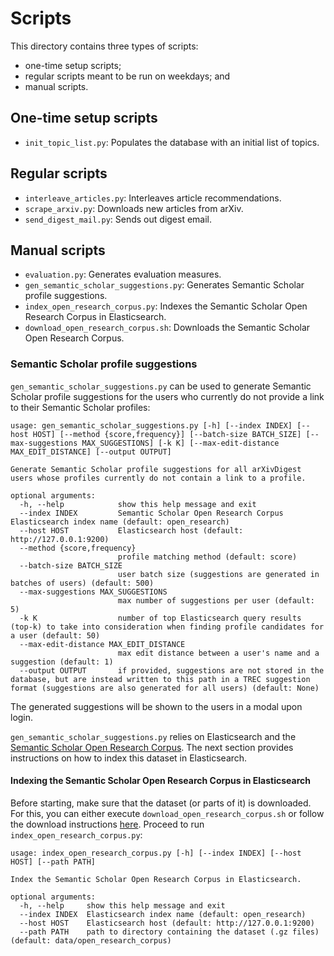 # Scripts

This directory contains three types of scripts:
* one-time setup scripts;
* regular scripts meant to be run on weekdays; and
* manual scripts.


## One-time setup scripts

* `init_topic_list.py`: Populates the database with an initial list of topics.

## Regular scripts

* `interleave_articles.py`: Interleaves article recommendations.
* `scrape_arxiv.py`: Downloads new articles from arXiv.
* `send_digest_mail.py`: Sends out digest email.

## Manual scripts

* `evaluation.py`: Generates evaluation measures.
* `gen_semantic_scholar_suggestions.py`: Generates Semantic Scholar profile suggestions.
* `index_open_research_corpus.py`: Indexes the Semantic Scholar Open Research Corpus in Elasticsearch.
* `download_open_research_corpus.sh`: Downloads the Semantic Scholar Open Research Corpus.

### Semantic Scholar profile suggestions

`gen_semantic_scholar_suggestions.py` can be used to generate Semantic Scholar profile suggestions for the users who
currently do not provide a link to their Semantic Scholar profiles:

```
usage: gen_semantic_scholar_suggestions.py [-h] [--index INDEX] [--host HOST] [--method {score,frequency}] [--batch-size BATCH_SIZE] [--max-suggestions MAX_SUGGESTIONS] [-k K] [--max-edit-distance MAX_EDIT_DISTANCE] [--output OUTPUT]

Generate Semantic Scholar profile suggestions for all arXivDigest users whose profiles currently do not contain a link to a profile.

optional arguments:
  -h, --help            show this help message and exit
  --index INDEX         Semantic Scholar Open Research Corpus Elasticsearch index name (default: open_research)
  --host HOST           Elasticsearch host (default: http://127.0.0.1:9200)
  --method {score,frequency}
                        profile matching method (default: score)
  --batch-size BATCH_SIZE
                        user batch size (suggestions are generated in batches of users) (default: 500)
  --max-suggestions MAX_SUGGESTIONS
                        max number of suggestions per user (default: 5)
  -k K                  number of top Elasticsearch query results (top-k) to take into consideration when finding profile candidates for a user (default: 50)
  --max-edit-distance MAX_EDIT_DISTANCE
                        max edit distance between a user's name and a suggestion (default: 1)
  --output OUTPUT       if provided, suggestions are not stored in the database, but are instead written to this path in a TREC suggestion format (suggestions are also generated for all users) (default: None)
```

The generated suggestions will be shown to the users in a modal upon login.

`gen_semantic_scholar_suggestions.py` relies on Elasticsearch and the 
[Semantic Scholar Open Research Corpus](http://s2-public-api-prod.us-west-2.elasticbeanstalk.com/corpus/). The next
section provides instructions on how to index this dataset in Elasticsearch.

#### Indexing the Semantic Scholar Open Research Corpus in Elasticsearch

Before starting, make sure that the dataset (or parts of it) is downloaded. For this, you can either execute 
`download_open_research_corpus.sh` or follow the download instructions
[here](http://s2-public-api-prod.us-west-2.elasticbeanstalk.com/corpus/download/). Proceed to run
`index_open_research_corpus.py`:
```
usage: index_open_research_corpus.py [-h] [--index INDEX] [--host HOST] [--path PATH]

Index the Semantic Scholar Open Research Corpus in Elasticsearch.

optional arguments:
  -h, --help     show this help message and exit
  --index INDEX  Elasticsearch index name (default: open_research)
  --host HOST    Elasticsearch host (default: http://127.0.0.1:9200)
  --path PATH    path to directory containing the dataset (.gz files) (default: data/open_research_corpus)
```
